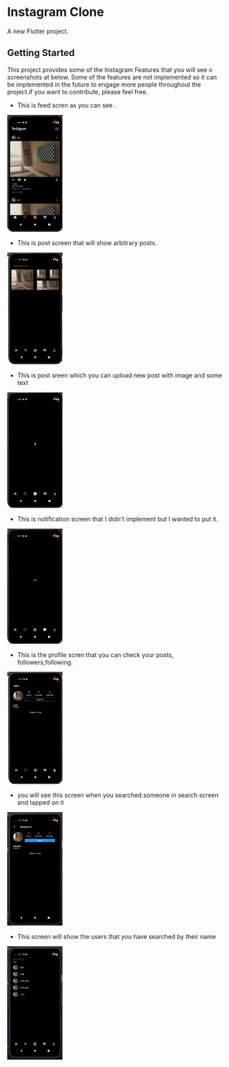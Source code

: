 # Instagram Clone

A new Flutter project.

## Getting Started

This project provides some of the Instagram Features that you will see o screenshots at below. Some of the features are not implemented so it can be implemented in the future to engage more people throughout  the project.if you want to contribute, please feel free.


- This is feed scren as you can see .
<img src="screenshots/feed.jpg" width="128"/>

- This is post screen that will show arbitrary posts.
<img src="screenshots/posts.jpg" width="128"/>

- This is post sreen which you can upload new post with image and some text
<img src="screenshots/post.jpg" width="128"/>

- This is notification screen that I didn't implement but I wanted to put it.
<img src="screenshots/notify.jpg" width="128"/>

- This is the profile scren that you can check your posts, followers,following.
<img src="screenshots/profile.jpg" width="128"/>

- you will see this screen when you searched someone in search screen and tapped on it
<img src="screenshots/another-user-profile.jpg" width="128"/>

- This screen will show the users that you have searched by their name
<img src="screenshots/search.jpg" width="128"/>

